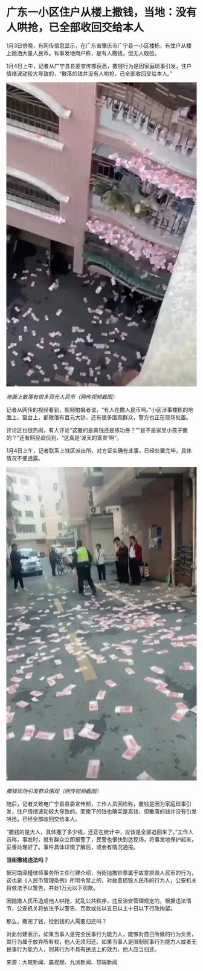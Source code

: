 # 广东一小区住户从楼上撒钱，当地：没有人哄抢，已全部收回交给本人

1月3日傍晚，有网传信息显示，在广东省肇庆市广宁县一小区楼栋，有住户从楼上抛洒大量人民币。有事发地商户称，是有人撒钱，但无人敢捡。

1月4日上午，记者从广宁县县委宣传部获悉，撒钱行为是因家庭琐事引发，住户情绪波动较大导致的，“散落的钱并没有人哄抢，已全部收回交给本人。”

![3c936111b8e1013eec4d6282b050258a.jpg](https://raw.githubusercontent.com/qqhsx/qqnews_image/main/2024/01/04/广东一小区住户从楼上撒钱，当地：没有人哄抢，已全部收回交给本人/3c936111b8e1013eec4d6282b050258a.jpg)

_地面上散落有很多百元人民币（网传视频截图）_

记者从网传的视频看到，视频拍摄者说，“有人在撒人民币啊。”小区涉事楼栋的地面上、窗台上，都散落有百元大钞，还有很多围观群众，警方也正在现场处置。

评论区也很热闹，有人评论“这撒的是真钱还是练功券？”“是不是家里小孩子撒的？”还有网民调侃到，“这真是‘泼天的富贵’啊”。

1月4日上午，记者联系上辖区派出所，对方证实确有此事，已经处置完毕，具体情况不便透露。

![d964ca58b81ba2c1f9fd472f1ce6930f.jpg](https://raw.githubusercontent.com/qqhsx/qqnews_image/main/2024/01/04/广东一小区住户从楼上撒钱，当地：没有人哄抢，已全部收回交给本人/d964ca58b81ba2c1f9fd472f1ce6930f.jpg)

_撒钱现场引发群众围观（网传视频截图）_

随后，记者又致电广宁县县委宣传部，工作人员回应称，撒钱是因为家庭琐事引发，住户情绪波动较大导致的。而撒下的钱也确实是真钱，但散落的钱并没有引发哄抢，已经全部收回交给本人。

“撒钱的是大人，具体撒了多少钱，还正在统计中，应该是全部追回来了。”工作人员称，事发时，就有群众立即报警了，民警也很快到达现场，将事发地保护起来，妥善处理好了。事件具体详情了解后，或会有情况通报。

**当街撒钱违法吗？**

据河南泽槿律师事务所主任付建介绍，当街抛撒钞票属于故意损毁人民币的行为，这也是《人民币管理条例》所明令禁止的，对故意损毁人民币的行为人，公安机关将依法予以警告，并处1万元以下罚款。

因抛撒人民币造成他人哄抢，扰乱公共秩序，违反治安管理规定的，根据违法情节，公安机关将依法予以警告、罚款或处以五日以上十日以下行政拘留。

那么，撒完了钱，捡到钱的人需要归还吗？

对此付建表示，如果当事人是完全民事行为能力人，能够对自己所做的行为负责，其行为属于放弃所有权，他人无须归还。如果当事人是限制民事行为能力人或者无民事行为能力人，则其行为不具有民法上的效力，他人应当归还。

来源：大皖新闻、晨视频、九派新闻、顶端新闻

